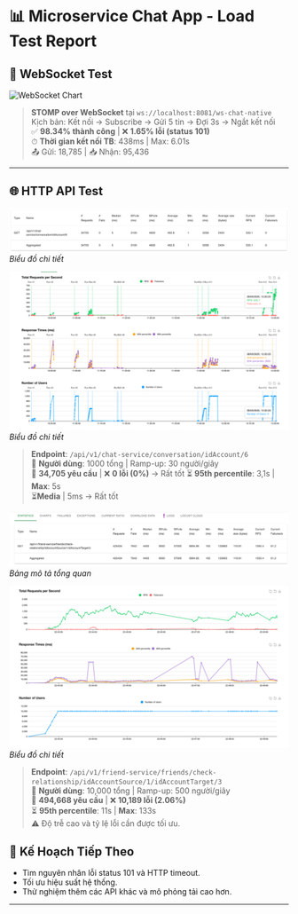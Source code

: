 # 📊 Microservice Chat App - Load Test Report

## 🔌 WebSocket Test

![WebSocket Chart](img-ws.png)

> **STOMP over WebSocket** tại `ws://localhost:8081/ws-chat-native`  
> Kịch bản: Kết nối → Subscribe → Gửi 5 tin → Đợi 3s → Ngắt kết nối  
> ✅ **98.34% thành công** | ❌ **1.65% lỗi (status 101)**  
> ⏱ **Thời gian kết nối TB**: 438ms | Max: 6.01s  
> 📤 Gửi: 18,785 | 📥 Nhận: 95,436

---

## 🌐 HTTP API Test

![HTTP Load Chart - Response Time](img_2.png)  
*Biểu đồ chi tiết*

![HTTP Load Chart - Response Time](img_3.png)  
*Biểu đồ chi tiết*

> **Endpoint**: `/api/v1/chat-service/conversation/idAccount/6`  
> 👥 **Người dùng**: 1000 tổng | Ramp-up: 30 người/giây  
> 🔄 **34,705 yêu cầu** | ❌ **0 lỗi (0%)**  -> Rất tốt
> ⏳ **95th percentile**: 3,1s | **Max**: 5s  
> ⏳**Media** | 5ms -> Rất tốt


![HTTP Load Chart - RPS](img.png)  
*Bảng mô tả tổng quan*

![HTTP Load Chart - Response Time](img_1.png)  
*Biểu đồ chi tiết*

> **Endpoint**: `/api/v1/friend-service/friends/check-relationship/idAccountSource/1/idAccountTarget/3`  
> 👥 **Người dùng**: 10,000 tổng | Ramp-up: 500 người/giây  
> 🔄 **494,668 yêu cầu** | ❌ **10,189 lỗi (2.06%)**  
> ⏳ **95th percentile**: 11s | **Max**: 133s  
> ⚠️ Độ trễ cao và tỷ lệ lỗi cần được tối ưu.

## 📌 Kế Hoạch Tiếp Theo
- Tìm nguyên nhân lỗi status 101 và HTTP timeout.
- Tối ưu hiệu suất hệ thống.
- Thử nghiệm thêm các API khác và mô phỏng tải cao hơn.

---
